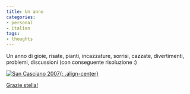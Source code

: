```yaml
---
title: Un anno
categories:
- personal
- italian
tags:
- thoughts
---
```

Un anno di gioie, risate, pianti, incazzature, sorrisi, cazzate, divertimenti,
problemi, discussioni (con conseguente risoluzione :)  

[![San Casciano 2007]({{site.url}}/assets/images/san_casciano_2007.jpg){: .align-center}]({{site.url}}/assets/images/san_casciano_2007.jpg "{{site.url}}/assets/images/san_casciano_2007.jpg" )

[Grazie stella!](http://solomiri.blogspot.com/ "http://solomiri.blogspot.com/")

